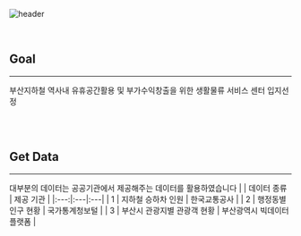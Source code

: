 ![header](https://capsule-render.vercel.app/api?type=rect&color=b0b0b0&height=300&section=header&text=Project%20distribution&fontColor=ffffff&fontSize=75&fontAlign=50&fontAlignY=50)

<br/>

## Goal
 ---
 부산지하철 역사내 유휴공간활용 및 부가수익창출을 위한 생활물류 서비스 센터 입지선정

<br/>
<br/>

## Get Data
 ---
 대부분의 데이터는 공공기관에서 제공해주는 데이터를 활용하였습니다
 |  | 데이터 종류 | 제공 기관 |
 |:---:|:---|:---|
 | 1 | 지하철 승하차 인원 | 한국교통공사 |
 | 2 | 행정동별 인구 현황 | 국가통계청보털 |
 | 3 | 부산시 관광지별 관광객 현황 | 부산광역시 빅데이터 플랫폼 |
